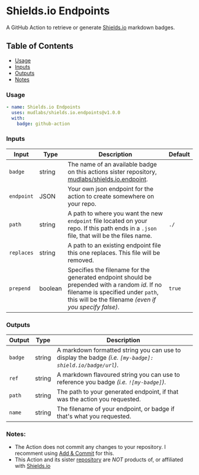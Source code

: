 # Shields.io Endpoints
A GitHub Action to retrieve or generate [Shields.io][shields.io] markdown badges.


## Table of Contents
- [Usage](#usage)
- [Inputs](#inputs)
- [Outputs](#outputs)
- [Notes](#notes)


### Usage
```yaml
- name: Shields.io Endpoints
  uses: mudlabs/shields.io.endpoints@v1.0.0
  with:
    badge: github-action
```


### Inputs
| Input | Type | Description | Default |
| --- | --- | --- | --- |
| `badge` | string | The name of an available badge on this actions sister repository, [mudlabs/shields.io.endpoint][library]. | |
| `endpoint` | JSON | Your own json endpoint for the action to create somewhere on your repo. | |
| `path` | string | A path to where you want the new `endpoint` file located on your repo. If this path ends in a `.json` file, that will be the files name. | `./` |
| `replaces` | string | A path to an existing endpoint file this one replaces. This file will be removed. | |
| `prepend` | boolean | Specifies the filename for the generated endpoint should be prepended with a random _id_. If no filename is specified under `path`, this will be the filename _(even if you specify false)_. | `true` |


### Outputs
| Output | Type | Description |
| --- | --- | --- |
| `badge` | string | A markdown formatted string you can use to display the badge _(i.e. `[my-badge]: shield.io/badge/url`)_. |
| `ref` | string | A markdown flavoured string you can use to reference you badge _(i.e. `![my-badge]`)_. |
| `path` | string | The path to your generated endpoint, if that was the action you requested. |
| `name` | string | The filename of your endpoint, or badge if that's what you requested. |


### Notes:
- The Action does not commit any changes to your repository. I recomment using [Add & Commit](https://github.com/marketplace/actions/add-commit) for this.
- This Action and its sister [repository][library] are _NOT_ products of, or affiliated with [Shields.io][shields.io]

[library]: https://github.com/mudlabs/shields.io.endpoint
[shields.io]: https://shields.io/
